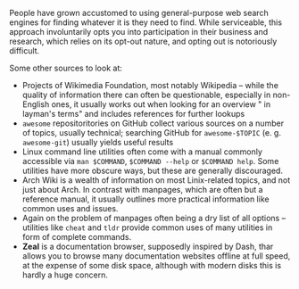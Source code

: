 ---
---

People have grown accustomed to using general-purpose web search engines for finding whatever it is they need to find. While serviceable, this approach involuntarily opts you into participation in their business and research, which relies on its opt-out nature, and opting out is notoriously difficult.

Some other sources to look at:

* Projects of Wikimedia Foundation, most notably Wikipedia – while the quality of information there can often be questionable, especially in non-English ones, it usually works out when looking for an overview " in layman's terms" and includes references for further lookups
* `awesome` repositoritories on GitHub collect various sources on a number of topics, usually technical; searching GitHub for `awesome-$TOPIC` (e. g. `awesome-git`) usually yields useful results
* Linux command line utilities often come with a manual commonly accessible via `man $COMMAND`, `$COMMAND --help` or `$COMMAND help`. Some utilities have more obscure ways, but these are generally discouraged.
* Arch Wiki is a wealth of information on most Linix-related topics, and not just about Arch. In contrast with manpages, which are often but a reference manual, it usually outlines more practical information like common uses and issues.
* Again on the problem of manpages often being a dry list of all options – utilities like `cheat` and `tldr` provide common uses of many utilities in form of complete commands.
* **Zeal** is a documentation browser, supposedly inspired by Dash, thar allows you to browse many documentation websites offline at full speed, at the expense of some disk space, although with modern disks this is hardly a huge concern.